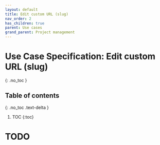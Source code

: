 ```yaml
---
layout: default
title: Edit custom URL (slug)
nav_order: 2
has_children: true
parent: Use cases
grand_parent: Project management
---
```

# Use Case Specification: Edit custom URL (slug)
{: .no_toc }

## Table of contents
{: .no_toc .text-delta }

1. TOC
{:toc}

# TODO